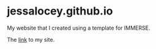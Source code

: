 # jessalocey.github.io

My website that I created using a template for IMMERSE.

The [link](https://jessalocey.github.io/) to my site. 

